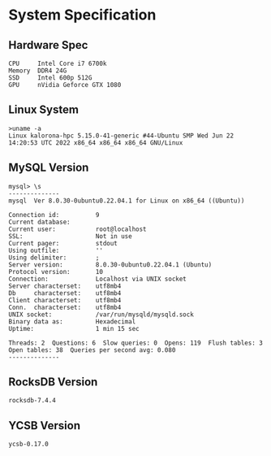 # System Specification

## Hardware Spec

```plain
CPU     Intel Core i7 6700k
Memory  DDR4 24G
SSD     Intel 600p 512G
GPU     nVidia Geforce GTX 1080
```

## Linux System

```plain
>uname -a
Linux kalorona-hpc 5.15.0-41-generic #44-Ubuntu SMP Wed Jun 22 14:20:53 UTC 2022 x86_64 x86_64 x86_64 GNU/Linux
```

## MySQL Version

```plain
mysql> \s
--------------
mysql  Ver 8.0.30-0ubuntu0.22.04.1 for Linux on x86_64 ((Ubuntu))

Connection id:          9
Current database:
Current user:           root@localhost
SSL:                    Not in use
Current pager:          stdout
Using outfile:          ''
Using delimiter:        ;
Server version:         8.0.30-0ubuntu0.22.04.1 (Ubuntu)
Protocol version:       10
Connection:             Localhost via UNIX socket
Server characterset:    utf8mb4
Db     characterset:    utf8mb4
Client characterset:    utf8mb4
Conn.  characterset:    utf8mb4
UNIX socket:            /var/run/mysqld/mysqld.sock
Binary data as:         Hexadecimal
Uptime:                 1 min 15 sec

Threads: 2  Questions: 6  Slow queries: 0  Opens: 119  Flush tables: 3  Open tables: 38  Queries per second avg: 0.080
--------------
```
## RocksDB Version

`rocksdb-7.4.4`

## YCSB Version

`ycsb-0.17.0`